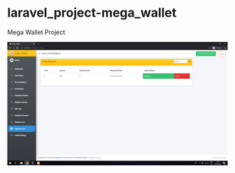 # laravel_project-mega_wallet
Mega Wallet Project

![alt text](https://github.com/anukritigupta24/laravel_project-mega_wallet/blob/gh-pages/screenshots/Screenshot%20(100).png)


